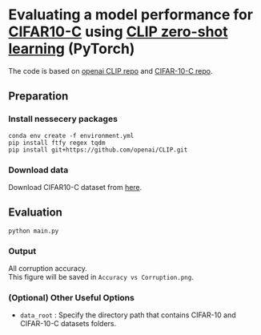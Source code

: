 # Evaluating a model performance for [CIFAR10-C](https://arxiv.org/abs/1807.01697) using [CLIP zero-shot learning](https://arxiv.org/abs/2103.00020) (PyTorch)

The code is based on [openai CLIP repo](https://github.com/openai/CLIP) and [CIFAR-10-C repo](https://github.com/tanimutomo/cifar10-c-eval).

## Preparation
### Install nessecery packages
```
conda env create -f environment.yml
pip install ftfy regex tqdm
pip install git+https://github.com/openai/CLIP.git
```
### Download data
Download CIFAR10-C dataset from [here](https://zenodo.org/record/2535967#.XncuG5P7TUJ).  

## Evaluation
```
python main.py
```

### Output 
All corruption accuracy.  
This figure will be saved in `Accuracy vs Corruption.png`.

### (Optional) Other Useful Options
- `data_root` : Specify the directory path that contains CIFAR-10 and CIFAR-10-C datasets folders.
